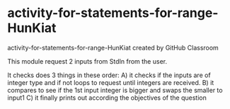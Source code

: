 # activity-for-statements-for-range-HunKiat
activity-for-statements-for-range-HunKiat created by GitHub Classroom

This module request 2 inputs from StdIn from the user.

It checks does 3 things in these order:
A) it checks if the inputs are of integer type and if not loops to request until integers are received.
B) it compares to see if the 1st input integer is bigger and swaps the smaller to input1
C) it finally prints out according the objectives of the question
